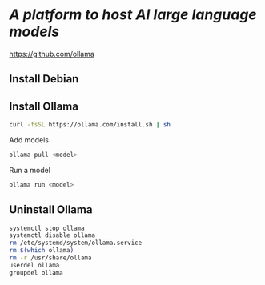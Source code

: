 # *A platform to host AI large language models*
https://github.com/ollama
## Install Debian
## Install Ollama
```sh
curl -fsSL https://ollama.com/install.sh | sh
```
Add models
```sh
ollama pull <model>
```
Run a model
```sh
ollama run <model>
```
## Uninstall Ollama
```sh
systemctl stop ollama
systemctl disable ollama
rm /etc/systemd/system/ollama.service
rm $(which ollama)
rm -r /usr/share/ollama
userdel ollama
groupdel ollama
```
